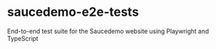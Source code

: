 # saucedemo-e2e-tests
End-to-end test suite for the Saucedemo website using Playwright and TypeScript
